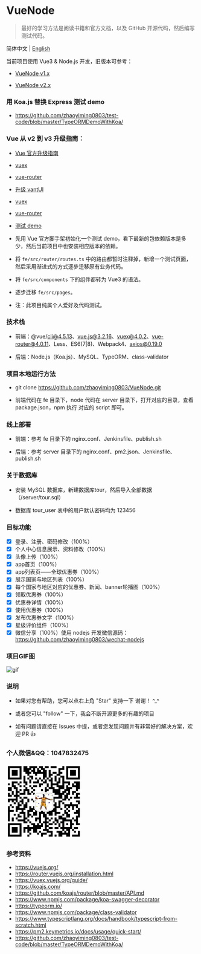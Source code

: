 # VueNode

> 最好的学习方法是阅读书籍和官方文档，以及 GitHub 开源代码，然后编写测试代码。

简体中文 | [English](./README.md)

当前项目使用 Vue3 & Node.js 开发，旧版本可参考：

- [VueNode v1.x](https://github.com/zhaoyiming0803/VueNode/tree/v1.0)

- [VueNode v2.x](https://github.com/zhaoyiming0803/VueNode/tree/v2.2.2)

### 用 Koa.js 替换 Express 测试 demo

- https://github.com/zhaoyiming0803/test-code/blob/master/TypeORMDemoWithKoa/

### Vue 从 v2 到 v3 升级指南：

- [Vue 官方升级指南](https://v3-migration.vuejs.org/)

- [vuex](https://next.vuex.vuejs.org/guide/)

- [vue-router](https://next.router.vuejs.org/installation.html)

- [升级 vantUI](https://vant-contrib.gitee.io/vant/v3/#/zh-CN/migrate-from-v2)

- [vuex](https://next.vuex.vuejs.org/guide/)

- [vue-router](https://next.router.vuejs.org/installation.html)

- [测试 demo](https://github.com/zhaoyiming0803/vue3-webpack-demo)

- 先用 Vue 官方脚手架初始化一个测试 demo，看下最新的包依赖版本是多少，然后当前项目中也安装相应版本的依赖。

- 将 `fe/src/router/routes.ts` 中的路由都暂时注释掉，新增一个测试页面，然后采用渐进式的方式逐步迁移原有业务代码。

- 将 `fe/src/components` 下的组件都转为 Vue3 的语法。

- 逐步迁移 `fe/src/pages`。

- 注：此项目纯属个人爱好及代码测试。

### 技术栈

- 前端：@vue/cli@4.5.13、vue.js@3.2.16、vuex@4.0.2、vue-router@4.0.11、Less、ES6(7|8)、Webpack4、axios@0.19.0

- 后端：Node.js（Koa.js）、MySQL、TypeORM、class-validator

### 项目本地运行方法

 - git clone https://github.com/zhaoyiming0803/VueNode.git

 - 前端代码在 fe 目录下，node 代码在 server 目录下，打开对应的目录，查看 package.json，npm 执行 对应的 script 即可。

### 线上部署

- 前端：参考 fe 目录下的 nginx.conf、Jenkinsfile、publish.sh

- 后端：参考 server 目录下的 nginx.conf、pm2.json、Jenkinsfile、publish.sh

### 关于数据库

 - 安装 MySQL 数据库，新建数据库tour，然后导入全部数据（/server/tour.sql）

 - 数据库 tour_user 表中的用户默认密码均为 123456

### 目标功能

- [x] 登录、注册、密码修改（100%）
- [x] 个人中心信息展示、资料修改（100%）
- [x] 头像上传（100%）
- [x] app首页（100%）
- [x] app列表页——全球优惠券（100%）
- [x] 展示国家与地区列表（100%）
- [x] 每个国家与地区对应的优惠券、新闻、banner轮播图（100%）
- [x] 领取优惠券（100%）
- [x] 优惠券详情（100%）
- [x] 使用优惠券（100%）
- [x] 发布优惠券文字（100%）
- [x] 星级评价组件（100%）
- [x] 微信分享（100%）使用 nodejs 开发微信源码：https://github.com/zhaoyiming0803/wechat-nodejs

### 项目GIF图

![gif](https://github.com/zhaoyiming0803/VueNode/blob/v1.0/project.gif?raw=true)

### 说明

- 如果对您有帮助，您可以点右上角 "Star" 支持一下 谢谢！ ^_^

- 或者您可以 "follow" 一下，我会不断开源更多的有趣的项目

- 如有问题请直接在 Issues 中提，或者您发现问题并有非常好的解决方案，欢迎 PR 👍

### 个人微信&QQ：1047832475

<img src="https://github.com/zhaoyiming0803/zhaoyiming0803/raw/master/wechat.jpeg" width="200" height="200">

### 参考资料

- https://vuejs.org/
- https://router.vuejs.org/installation.html
- https://vuex.vuejs.org/guide/
- https://koajs.com/
- https://github.com/koajs/router/blob/master/API.md
- https://www.npmjs.com/package/koa-swagger-decorator
- https://typeorm.io/
- https://www.npmjs.com/package/class-validator
- https://www.typescriptlang.org/docs/handbook/typescript-from-scratch.html
- https://pm2.keymetrics.io/docs/usage/quick-start/
- https://github.com/zhaoyiming0803/test-code/blob/master/TypeORMDemoWithKoa/
